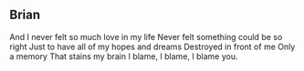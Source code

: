Brian
-----

And I never felt so much love in my life
Never felt something could be so right
Just to have all of my hopes and dreams
Destroyed in front of me
Only a memory
That stains my brain
I blame, I blame, I blame you.
